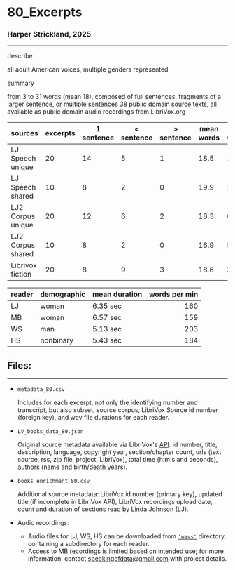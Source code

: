 # 80_Excerpts


### Harper Strickland, 2025

----------


describe

all adult American voices, multiple genders represented

summary

from 3 to 31 words (mean 18), composed of full sentences, fragments of a larger sentence, or multiple sentences
38 public domain source texts, all available as public domain audio recordings from LibriVox.org


sources            | excerpts | 1 sentence | < sentence | > sentence | mean words | min words | max words
:----------------- | -------- | ---------- | ---------- | ---------- | ---------- | --------- | --------:
LJ Speech unique   | 20       | 14         | 5          | 1          | 18.5       | 10        | 30
LJ Speech shared   | 10       | 8          | 2          | 0          | 19.9       | 14        | 27
LJ2 Corpus unique  | 20       | 12         | 6          | 2          | 18.3       | 6         | 28
LJ2 Corpus shared  | 10       | 8          | 2          | 0          | 16.9       | 5         | 25
Librivox fiction   | 20       | 8          | 9          | 3          | 18.6       | 3         | 31


reader  | demographic | mean duration | words per min
:------ | ----------- | ------------- | ------------:
LJ      | woman       | 6.35 sec      | 160
MB      | woman       | 6.57 sec      | 159
WS      | man         | 5.13 sec      | 203
HS      | nonbinary   | 5.43 sec      | 184


## Files:

----------

- `metadata_80.csv`

	Includes for each excerpt, not only the identifying number and transcript, but also subset, source corpus, LibriVox Source id number (foreign key), and wav file durations for each reader.

- `LV_books_data_80.json`

	Original source metadata available via LibriVox's [API][1]: id number, title, description, language, copyright year, section/chapter count, urls (text source, rss, zip file, project, LibriVox), total time (h\:m\:s and seconds), authors (name and birth/death years).

[1]: <https://librivox.org/api/info> "LibriVox API documentation"

- `books_enrichment_80.csv`

	Additional source metadata: LibriVox id number (primary key), updated title (if incomplete in LibriVox API), LibriVox recordings upload date, count and duration of sections read by Linda Johnson (LJ).

- Audio recordings:
	- Audio files for LJ, WS, HS can be downloaded from [`'wavs'`][2] directory, containing a subdirectory for each reader.
	- Access to MB recordings is limited based on intended use; for more information, contact <a href="mailto:speakingofdata\@gmail.com">speakingofdata\@gmail.com</a> with project details.

[2]: <https://github.com/speakingofdata/80_Excerpts/tree/main/wavs> "wavs subdirectory"
